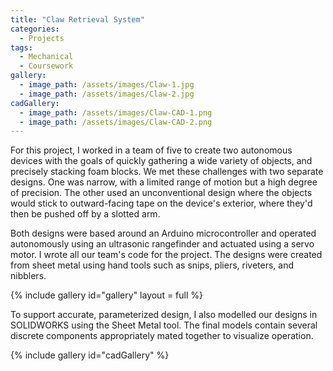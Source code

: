 ```yaml
---
title: "Claw Retrieval System"
categories:
  - Projects
tags:
  - Mechanical
  - Coursework
gallery:
  - image_path: /assets/images/Claw-1.jpg
  - image_path: /assets/images/Claw-2.jpg
cadGallery:
  - image_path: /assets/images/Claw-CAD-1.png
  - image_path: /assets/images/Claw-CAD-2.png
---
```



For this project, I worked in a team of five to create two autonomous devices with the goals of quickly gathering a wide variety of objects, and precisely stacking foam blocks. We met these challenges with two separate designs. One was narrow, with a limited range of motion but a high degree of precision. The other used an unconventional design where the objects would stick to outward-facing tape on the device's exterior, where they'd then be pushed off by a slotted arm.

Both designs were based around an Arduino microcontroller and operated autonomously using an ultrasonic rangefinder and actuated using a servo motor. I wrote all our team's code for the project. The designs were created from sheet metal using hand tools such as snips, pliers, riveters, and nibblers.

{% include gallery id="gallery" layout = full %}


To support accurate, parameterized design, I also modelled our designs in SOLIDWORKS using the Sheet Metal tool. The final models contain several discrete components appropriately mated together to visualize operation. 

{% include gallery id="cadGallery" %}
